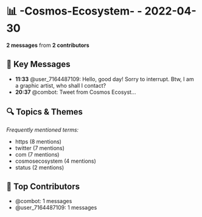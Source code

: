 # 📊 -Cosmos-Ecosystem- - 2022-04-30
**2 messages** from **2 contributors**

## 💬 Key Messages
- **11:33** @user_7164487109: Hello, good day! Sorry to interrupt.
Btw, I am a graphic artist, who shall I contact?
- **20:37** @combot: [‌‌‌‌‎⁠](https://twitter.com/CosmosEcosystem/status/1520502546640609283)Tweet from Cosmos Ecosyst...

## 🔍 Topics & Themes
*Frequently mentioned terms:*
- https (8 mentions)
- twitter (7 mentions)
- com (7 mentions)
- cosmosecosystem (4 mentions)
- status (2 mentions)

## 👥 Top Contributors
- @combot: 1 messages
- @user_7164487109: 1 messages